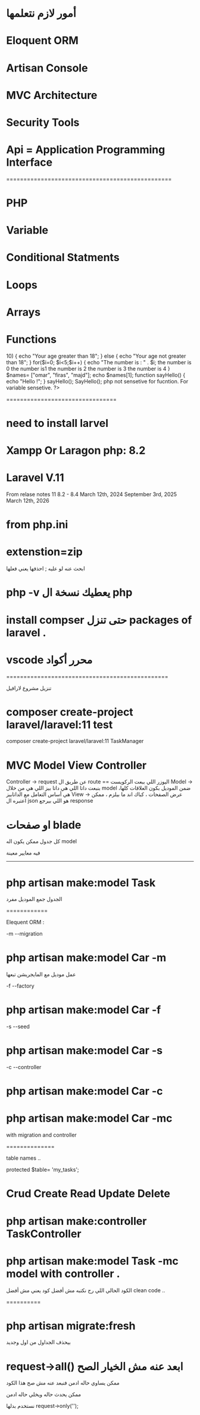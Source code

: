 # أمور لازم نتعلمها

# Eloquent ORM
# Artisan Console
# MVC Architecture
# Security Tools


# Api = Application Programming Interface

================================================

# PHP

# Variable
# Conditional Statments
# Loops
# Arrays
# Functions

<?php 
    echo "Hello, world";
    $name = "test";
    $age = 29;
    $Age= 17;
    echo $name;
    if($age>10) {
        echo "Your age greater than 18";
    }
    else {
        echo "Your age not greater than 18";
    }

    for($i=0; $i<5;$i++) {
        echo "The number is : " . $i;   the number is 0 the number is1 the number is 2 the number is 3 the number is 4
    }

    $names= ["omar", "firas", "majd"];

    echo $names[1];

    function sayHello() {
        echo "Hello !";
    }

    sayHello();
    SayHello();


    php not sensetive for fucntion.
    For variable sensetive.


?>


================================

# need to install larvel

# Xampp Or Laragon php: 8.2

# Laravel V.11
From relase notes
11	8.2 - 8.4	March 12th, 2024	September 3rd, 2025	March 12th, 2026 


# from php.ini 
# extenstion=zip
ابحث عنه 
لو عليه ; 
احذفها 
يعني فعلها


# php -v يعطيك نسخة ال php


# install compser حتى تنزل packages of laravel .

# vscode محرر أكواد

===============================================

تنزيل مشروع لارافيل


# composer create-project laravel/laravel:11 test

composer create-project laravel/laravel:11 TaskManager




# MVC Model View Controller 

Controller -> request  عن طريق ال route == اليوزر اللي ببعت الركويست
Model -> بنبعت داتا اللي هي داتا بيز اللي هي من خلال model 
ضمن الموديل بكون العلاقات كلها، هي أساس التعامل مع الداتابيز 
View -> عرض الصفحات ، كباك اند ما بيلزم ، ممكن اعتبره ال json هو اللي بيرجع response 

او صفحات blade 
==============

كل جدول ممكن يكون اله model

فيه معايير معينة 

-----------------

# php artisan make:model Task

الجدول جمع 
الموديل مفرد

============

Elequent ORM :

-m 
--migration 

# php artisan make:model Car -m 

عمل موديل مع المايجريشن تبعها

-f
--factory
# php artisan make:model Car -f


-s
--seed
# php artisan make:model Car -s


-c
--controller
# php artisan make:model Car -c



# php artisan make:model Car -mc

with migration and controller 

==============

table names ..

protected $table= 'my_tasks';


# Crud Create Read Update Delete 

# php artisan make:controller TaskController

# php artisan make:model Task -mc     model with controller .

الكود الحالي اللي رح نكتبه مش أفضل كود يعني مش أفضل 
clean code ..

==========

# php artisan migrate:fresh
بيحذف الجداول من اول وجديد


# request->all() ابعد عنه مش الخيار الصح 

ممكن يساوي حاله ادمن فنبعد عنه مش صح هذا الكود

ممكن يحدث حاله ويخلي حاله ادمن

نستخدم بدلها
request->only('');